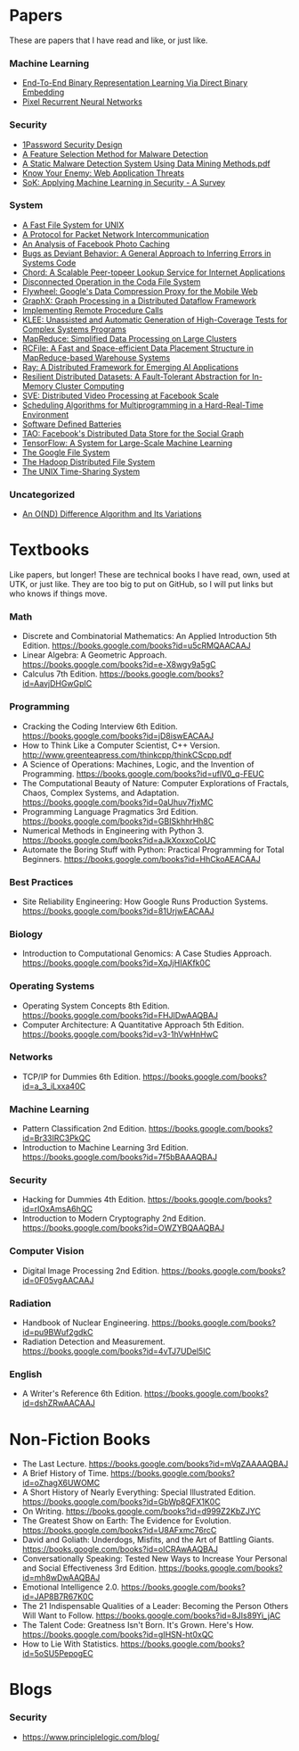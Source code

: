 # Papers

These are papers that I have read and like, or just like.

### Machine Learning
* [End-To-End Binary Representation Learning Via Direct Binary Embedding](machine_learning/EndToEndBinaryRepresentationLearningViaDirectBinaryEmbedding.pdf)
* [Pixel Recurrent Neural Networks](machine_learning/PixelRecurrentNeuralNetworks.pdf)

### Security
* [1Password Security Design](security/1PasswordSecurityDesign.pdf)
* [A Feature Selection Method for Malware Detection](security/AFeatureSelectionMethodForMalwareDetection.pdf)
* [A Static Malware Detection System Using Data Mining Methods.pdf](security/AStaticMalwareDetectionSystemUsingDataMiningMethods.pdf)
* [Know Your Enemy: Web Application Threats](security/KnowYourEnemyWebApplicationThreats.pdf)
* [SoK: Applying Machine Learning in Security - A Survey](security/SOKApplyingMachineLearningInSecurityASurvey.pdf)

### System
* [A Fast File System for UNIX](system/AFastFileSystemForUNIX.pdf)
* [A Protocol for Packet Network Intercommunication](system/AProtocolForPacketNetworkIntercommunication.pdf)
* [An Analysis of Facebook Photo Caching](system/AnAnalysisOfFacebookPhotoCaching.pdf)
* [Bugs as Deviant Behavior: A General Approach to Inferring Errors in Systems Code](system/BugsAsDeviantBehaviorAGeneralApproachToInferringErrorsInSystemsCode.pdf)
* [Chord: A Scalable Peer-topeer Lookup Service for Internet Applications](system/ChordAScalablePeerToPeerLookupServiceForInternetApplications.pdf)
* [Disconnected Operation in the Coda File System](system/DisconnectedOperationInTheCodaFileSystem.pdf)
* [Flywheel: Google's Data Compression Proxy for the Mobile Web](system/FlywheelGooglesDataCompressionProxyForTheMobileWeb.pdf)
* [GraphX: Graph Processing in a Distributed Dataflow Framework](system/GraphXGraphProcessingInADistributedDataflowFramework.pdf)
* [Implementing Remote Procedure Calls](system/ImplementingRemoteProcedureCalls.pdf)
* [KLEE: Unassisted and Automatic Generation of High-Coverage Tests for Complex Systems Programs](system/KLEEUnassistedAndAutomaticGenerationOfHighCoverageTestsForComplexSystemsPrograms.pdf)
* [MapReduce: Simplified Data Processing on Large Clusters](system/MapReduceSimplifiedDataProcessingOnLargeClusters.pdf)
* [RCFile: A Fast and Space-efficient Data Placement Structure in MapReduce-based Warehouse Systems](system/RCFileAFastAndSpaceEfficientDataPlacementStructureInMapReduceBasedWarehouseSystems.pdf)
* [Ray: A Distributed Framework for Emerging AI Applications](system/RayADistributedFrameworkForEmergingAIApplications.pdf)
* [Resilient Distributed Datasets: A Fault-Tolerant Abstraction for In-Memory Cluster Computing](system/ResilientDistributedDatasetsAFaultTolerantAbstractionForInMemoryClusterComputing.pdf)
* [SVE: Distributed Video Processing at Facebook Scale](system/SVEDistributedVideoProcessingAtFacebookScale.pdf)
* [Scheduling Algorithms for Multiprogramming in a Hard-Real-Time Environment](system/SchedulingAlgorithmsForMultiProgrammingInAHardRealTimeEnvironment.pdf)
* [Software Defined Batteries](system/SoftwareDefinedBatteries.pdf)
* [TAO: Facebook's Distributed Data Store for the Social Graph](system/TAOFacebooksDistributedDataStoreForTheSocialGraph.pdf)
* [TensorFlow: A System for Large-Scale Machine Learning](system/TensorFlowASystemForLargeScaleMachineLearning.pdf)
* [The Google File System](system/TheGoogleFileSystem.pdf)
* [The Hadoop Distributed File System](system/TheHadoopDistributedFileSystem.pdf)
* [The UNIX Time-Sharing System](system/TheUnixTimeSharingSystem.pdf)

### Uncategorized
* [An O(ND) Difference Algorithm and Its Variations](uncategorized/AnO(ND)DifferenceAlgorithmAndItsVariations.pdf)


# Textbooks
Like papers, but longer! These are technical books I have read, own, used at UTK, or just like. They are too big to put on GitHub, so I will put links but who knows if things move.

### Math
* Discrete and Combinatorial Mathematics: An Applied Introduction 5th Edition. https://books.google.com/books?id=u5cRMQAACAAJ
* Linear Algebra: A Geometric Approach. https://books.google.com/books?id=e-X8wgy9a5gC
* Calculus 7th Edition. https://books.google.com/books?id=AavjDHGwGpIC

### Programming
* Cracking the Coding Interview 6th Edition. https://books.google.com/books?id=jD8iswEACAAJ
* How to Think Like a Computer Scientist, C++ Version. http://www.greenteapress.com/thinkcpp/thinkCScpp.pdf
* A Science of Operations: Machines, Logic, and the Invention of Programming. https://books.google.com/books?id=uflV0_q-FEUC
* The Computational Beauty of Nature: Computer Explorations of Fractals, Chaos, Complex Systems, and Adaptation. https://books.google.com/books?id=0aUhuv7fjxMC
* Programming Language Pragmatics 3rd Edition. https://books.google.com/books?id=GBISkhhrHh8C
* Numerical Methods in Engineering with Python 3. https://books.google.com/books?id=aJkXoxxoCoUC
* Automate the Boring Stuff with Python: Practical Programming for Total Beginners. https://books.google.com/books?id=HhCkoAEACAAJ

### Best Practices
* Site Reliability Engineering: How Google Runs Production Systems. https://books.google.com/books?id=81UrjwEACAAJ

### Biology
* Introduction to Computational Genomics: A Case Studies Approach. https://books.google.com/books?id=XqJjHIAKfk0C

### Operating Systems
* Operating System Concepts 8th Edition. https://books.google.com/books?id=FHJlDwAAQBAJ
* Computer Architecture: A Quantitative Approach 5th Edition. https://books.google.com/books?id=v3-1hVwHnHwC 

### Networks
* TCP/IP for Dummies 6th Edition. https://books.google.com/books?id=a_3_iLxxa40C

### Machine Learning
* Pattern Classification 2nd Edition. https://books.google.com/books?id=Br33IRC3PkQC
* Introduction to Machine Learning 3rd Edition. https://books.google.com/books?id=7f5bBAAAQBAJ

### Security
* Hacking for Dummies 4th Edition. https://books.google.com/books?id=rIOxAmsA6hQC
* Introduction to Modern Cryptography 2nd Edition. https://books.google.com/books?id=OWZYBQAAQBAJ

### Computer Vision
* Digital Image Processing 2nd Edition. https://books.google.com/books?id=0F05vgAACAAJ

### Radiation
* Handbook of Nuclear Engineering. https://books.google.com/books?id=pu9BWuf2gdkC
* Radiation Detection and Measurement. https://books.google.com/books?id=4vTJ7UDel5IC

### English
* A Writer's Reference 6th Edition. https://books.google.com/books?id=dshZRwAACAAJ

# Non-Fiction Books
* The Last Lecture. https://books.google.com/books?id=mVqZAAAAQBAJ
* A Brief History of Time. https://books.google.com/books?id=oZhagX6UWOMC
* A Short History of Nearly Everything: Special Illustrated Edition. https://books.google.com/books?id=GbWp8QFX1K0C
* On Writing. https://books.google.com/books?id=d999Z2KbZJYC
* The Greatest Show on Earth: The Evidence for Evolution. https://books.google.com/books?id=U8AFxmc76rcC
* David and Goliath: Underdogs, Misfits, and the Art of Battling Giants. https://books.google.com/books?id=oICRAwAAQBAJ
* Conversationally Speaking: Tested New Ways to Increase Your Personal and Social Effectiveness 3rd Edition. https://books.google.com/books?id=mh8wDwAAQBAJ
* Emotional Intelligence 2.0. https://books.google.com/books?id=JAP8B7R67K0C
* The 21 Indispensable Qualities of a Leader: Becoming the Person Others Will Want to Follow. https://books.google.com/books?id=8JIs89Yi_jAC
* The Talent Code: Greatness Isn't Born. It's Grown. Here's How. https://books.google.com/books?id=gIHSN-ht0xQC
* How to Lie With Statistics. https://books.google.com/books?id=5oSU5PepogEC

# Blogs

### Security
* https://www.principlelogic.com/blog/
